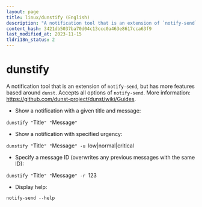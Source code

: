 ```yaml
---
layout: page
title: linux/dunstify (English)
description: "A notification tool that is an extension of `notify-send`, but has more features based around `dunst`."
content_hash: 3421db5037ba70d04c13ccc0a463e8617cca63f9
last_modified_at: 2023-11-15
tldri18n_status: 2
---
```

# dunstify

A notification tool that is an extension of `notify-send`, but has more features based around `dunst`.
Accepts all options of `notify-send`.
More information: <https://github.com/dunst-project/dunst/wiki/Guides>.

- Show a notification with a given title and message:

`dunstify "`<span class="tldr-var badge badge-pill bg-dark-lm bg-white-dm text-white-lm text-dark-dm font-weight-bold">Title</span>`" "`<span class="tldr-var badge badge-pill bg-dark-lm bg-white-dm text-white-lm text-dark-dm font-weight-bold">Message</span>`"`

- Show a notification with specified urgency:

`dunstify "`<span class="tldr-var badge badge-pill bg-dark-lm bg-white-dm text-white-lm text-dark-dm font-weight-bold">Title</span>`" "`<span class="tldr-var badge badge-pill bg-dark-lm bg-white-dm text-white-lm text-dark-dm font-weight-bold">Message</span>`" -u `<span class="tldr-var badge badge-pill bg-dark-lm bg-white-dm text-white-lm text-dark-dm font-weight-bold">low|normal|critical</span>

- Specify a message ID (overwrites any previous messages with the same ID):

`dunstify "`<span class="tldr-var badge badge-pill bg-dark-lm bg-white-dm text-white-lm text-dark-dm font-weight-bold">Title</span>`" "`<span class="tldr-var badge badge-pill bg-dark-lm bg-white-dm text-white-lm text-dark-dm font-weight-bold">Message</span>`" -r `<span class="tldr-var badge badge-pill bg-dark-lm bg-white-dm text-white-lm text-dark-dm font-weight-bold">123</span>

- Display help:

`notify-send --help`

